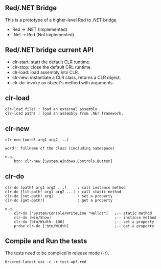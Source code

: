 Red/.NET Bridge
------------------------

This is a prototype of a higher-level Red to .NET bridge. 

* Red  -> .NET  (Implemented)
* .Net -> Red   (Not Implemented)

Red/.NET bridge current API
----------------------------

* clr-start: start the default CLR runtime.
* clr-stop:  close the default CRL runtime.
* clr-load:  load assembly into CLR.
* clr-new:   instantiate a CLR class, returns a CLR object.
* clr-do:    invoke an object's method with arguments.

## clr-load

	clr-load file! : load an external assembly.
	clr-load path! : load an assembly from .NET framework.

## clr-new

	clr-new [word! arg1 arg2 ...]

	word!: fullname of the class (including namespace)

	e.g.
		btn: clr-new [System.Windows.Controls.Button]

## clr-do

	clr-do [path! arg1 arg2 ...]     : call instance method
	clr-do [lit-path! arg1 arg2 ...] : call static method
	clr-do [set-path! arg]           : set a property
	clr-do [get-path!]               : get a property

	e.g.
	    clr-do ['System/Console/WriteLine "Hello!"]   ;-- static method
	    clr-do [win/Show]                             ;-- instance method
	    clr-do [btn/Width: 100]                       ;-- set a property
	    probe clr-do [:btn/Width]                     ;-- get a property

Compile and Run the tests
----------------------------
The tests need to be compiled in release mode (-r).

	D:\>red-latest.exe -c -r test-wpf.red
